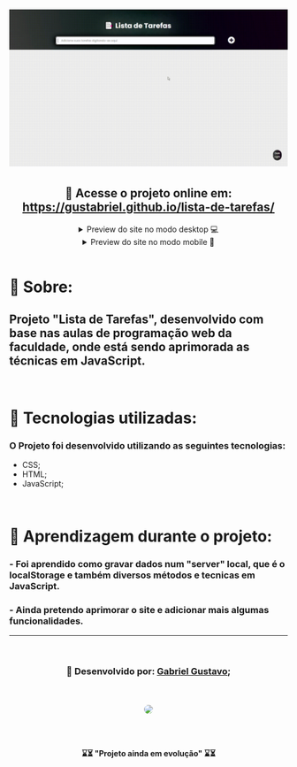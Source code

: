 <h1 align="center">
<img src="img/Lista-de-Tarefas-Demonstrativo.gif">
</h1>


<h2 align="center"> 📎 Acesse o projeto online em: 
<a href="https://gustabriel.github.io/lista-de-tarefas/">https://gustabriel.github.io/lista-de-tarefas/</a> </h2>

<details close align="center">
  <summary> 
     Preview do site no modo desktop 💻
  </summary>
   <h1 style="margin: auto">
   <img src="img/desktop.png">
   </h1>
</details>

<details close align="center">
  <summary> 
     Preview do site no modo mobile 📱
  </summary>
   <h1 style="margin: auto">
   <img src="img/mobile.png">
   </h1>
</details>
<br />


# 📝 Sobre:
## Projeto "Lista de Tarefas", desenvolvido com base nas aulas de programação web da faculdade, onde está sendo aprimorada as técnicas em JavaScript.
<br />

# 💾 Tecnologias utilizadas:
### O Projeto foi desenvolvido utilizando as seguintes tecnologias:

- CSS;
- HTML;
- JavaScript;
<br />


# 🥇 Aprendizagem durante o projeto:
### - Foi aprendido como gravar dados num "server" local, que é o localStorage e também diversos métodos e tecnicas em JavaScript. <br />
### - Ainda pretendo aprimorar o site e adicionar mais algumas funcionalidades.<br />
---
<br />


<h3 align="center"> 📌 Desenvolvido por: <a href="https://www.linkedin.com/in/gabriel-gustavo31/">Gabriel Gustavo</a>;
</h3>
<h1 align="center"><img  style="width: 120px; border-radius: 60px; margin: auto;"src="https://scontent.fcgh19-1.fna.fbcdn.net/v/t1.6435-9/242104970_4636518183049570_4631445140627545675_n.jpg?_nc_cat=101&ccb=1-5&_nc_sid=09cbfe&_nc_eui2=AeGdjIWl0FDbQ0Grx-3wQJS9gdlskFobCtKB2WyQWhsK0ptvpMDC7TASPC3D3SWHpl2svblOWoKq896Qbih9UqbS&_nc_ohc=P-zBD9SjFUcAX-pc55a&_nc_ht=scontent.fcgh19-1.fna&oh=54841083701870da4b478aa9e613e402&oe=618985EA"></h1>

<br />

<h4 align="center"> ⌛⏳ "Projeto ainda em evolução" ⌛⏳ </h4>



